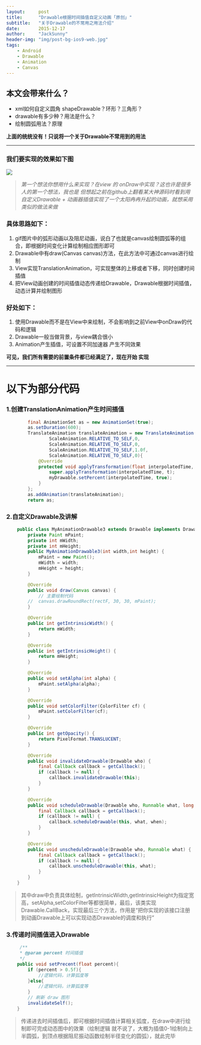 ```yaml
---
layout:     post
title:      "Drawable根据时间插值自定义动画「原创」"
subtitle:   "关于Drawable的不常用之用法介绍"
date:       2015-12-17
author:     "JackSunny"
header-img: "img/post-bg-ios9-web.jpg"
tags:
    - Android
    - Drawable
    - Animation
    - Canvas
---
```


## 本文会带来什么？

* xml如何自定义圆角 shapeDrawable？环形？三角形？
* drawable有多少种？用法是什么？
* 绘制圆弧用法？原理

**上面的统统没有！只说将一个关于Drawable不常用到的用法**

---

### 我们要实现的效果如下图

![](httP://img.blog.csdn.net/20151217105800205)


> *第一个想法你想用什么来实现？在view 的 onDraw中实现？这也许是很多人的第一个想法，我也是*
> *但想起之前在github上翻看某大神源码时看到用自定义Drawable + 动画器插值实现了一个太阳冉冉升起的动画，就想采用类似的做法来做*


### 具体思路如下：

1. gif图片中的弧形动画以及阻尼动画，说白了也就是canvas绘制圆弧等的组合，即根据时间变化计算绘制相应图形即可
2. Drawable中有draw(Canvas canvas)方法，在此方法中可通过canvas进行绘制
3. View实现TranslationAnimation，可实现整体的上移或者下移，同时创建时间插值
4. 把View动画创建的时间插值动态传递给Drawable，Drawable根据时间插值，动态计算并绘制图形

### 好处如下：

1. 使用Drawable而不是在View中来绘制，不会影响到之前View中onDraw的代码和逻辑
2. Drawable一般当做背景，与view耦合很小
3. Animation产生插值，可设置不同加速器 产生不同效果

**可见，我们所有需要的前置条件都已经满足了，现在开始 实现**

***

# 以下为部分代码


### 1.创建TranslationAnimation产生时间插值

```java
		final AnimationSet as = new AnimationSet(true);
        as.setDuration(600);
        TranslateAnimation translateAnimation = new TranslateAnimation(
                ScaleAnimation.RELATIVE_TO_SELF,0,
                ScaleAnimation.RELATIVE_TO_SELF,0,
                ScaleAnimation.RELATIVE_TO_SELF,1.0f,
                ScaleAnimation.RELATIVE_TO_SELF,0){
            @Override
            protected void applyTransformation(float interpolatedTime, Transformation t) {
                super.applyTransformation(interpolatedTime, t);
                myDrawable.setPercent(interpolatedTime, true);
            }
        };
        as.addAnimation(translateAnimation);
        return as;
```
		
        
### 2.自定义Drawable及讲解

```java
	public class MyAnimationDrawable3 extends Drawable implements Drawable.Callback {
    	private Paint mPaint;
    	private int mWidth;
    	private int mHeight;
    	public MyAnimationDrawable3(int width,int height) {
        	mPaint = new Paint();
        	mWidth = width;
        	mHeight = height;
    	}

    	@Override
    	public void draw(Canvas canvas) {
        	// 主要绘制代码
		//  canvas.drawRoundRect(rectF, 30, 30, mPaint);
    	}

    	@Override
    	public int getIntrinsicWidth() {
        	return mWidth;
    	}

    	@Override
    	public int getIntrinsicHeight() {
        	return mHeight;
    	}

    	@Override
    	public void setAlpha(int alpha) {
        	mPaint.setAlpha(alpha);
    	}

    	@Override
    	public void setColorFilter(ColorFilter cf) {
       	 	mPaint.setColorFilter(cf);
    	}

    	@Override
    	public int getOpacity() {
        	return PixelFormat.TRANSLUCENT;
    	}

    	@Override
    	public void invalidateDrawable(Drawable who) {
        	final Callback callback = getCallback();
        	if (callback != null) {
            	callback.invalidateDrawable(this);
        	}
    	}

    	@Override
    	public void scheduleDrawable(Drawable who, Runnable what, long when) {
        	final Callback callback = getCallback();
        	if (callback != null) {
            	callback.scheduleDrawable(this, what, when);
        	}
    	}

    	@Override
    	public void unscheduleDrawable(Drawable who, Runnable what) {
        	final Callback callback = getCallback();
        	if (callback != null) {
            	callback.unscheduleDrawable(this, what);
        	}
    	}
	}
```
    
     
> 其中draw中负责具体绘制，getIntrinsicWidth,getIntrinsicHeight为指定宽高，setAlpha,setColorFilter等都很简单，最后，该类实现Drawable.CallBack，实现最后三个方法，作用是“把你实现的该接口注册到动画Drawable上可以实现动态Drawable的调度和执行” 

### 3.传递时间插值进入Drawable

```java
     /**
     * @param percent 时间插值
     */
    public void setPrecent(float percent){
        if (percent > 0.5f){
            //逻辑代码，计算弧度等
        }else{
            //逻辑代码，计算弧度等
        }
        // 刷新 draw 图形
        invalidateSelf();
    }
```

> 传递进去时间插值后，即可根据时间插值计算相关弧度，在draw中进行绘制即可完成动态图中的效果（绘制逻辑 就不说了，大概为插值0-1绘制向上半圆弧，到顶点根据阻尼振动函数绘制半径变化的圆弧），就此完毕        
        
        
        
        
        
        
        
    